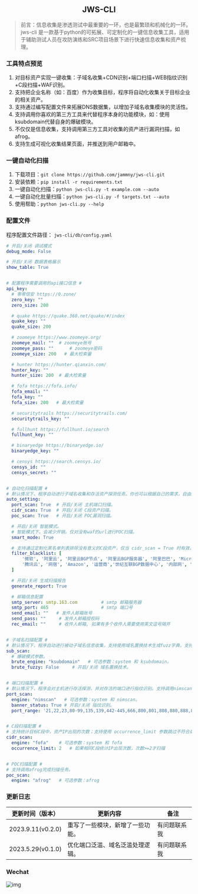 
<h2 align="center">JWS-CLI</h2>

> 前言：信息收集是渗透测试中最重要的一环，也是最繁琐和机械化的一环。jws-cli 是一款基于python的可拓展、可定制化的一键信息收集工具，适用于辅助测试人员在攻防演练和SRC项目场景下进行快速信息收集和资产梳理。

### 工具特点预览
1. 对目标资产实现一键收集：子域名收集+CDN识别+端口扫描+WEB指纹识别+C段扫描+WAF识别。
2. 支持把企业名称（如：百度）作为收集目标，程序将自动化收集关于目标企业的相关资产。
3. 支持通过编写配置文件来拓展DNS数据集，以增加子域名收集模块的灵活性。
4. 支持调用你喜欢的第三方工具来代替程序本身的功能模块，如：使用ksubdomain代替自身的爆破模块。
5. 不仅仅是信息收集，支持调用第三方工具对收集的资产进行漏洞扫描，如afrog。
6. 支持生成可视化收集结果页面，并推送到用户邮箱中。

### 一键自动化扫描 
1. 下载项目：`git clone https://github.com/jammny/jws-cli.git`
2. 安装依赖：`pip install -r requirements.txt`
3. 一键自动化扫描：`python jws-cli.py -t example.com --auto`
4. 一键自动化批量扫描：`python jws-cli.py -f targets.txt --auto`
5. 使用帮助：`python jws-cli.py --help`


### 配置文件
程序配置文件路径： `jws-cli/db/config.yaml`  
```yaml
# 开启/关闭 调试模式
debug_mode: False

# 开启/关闭 数据表格展示
show_table: True


# 配置程序需要调用的api接口信息 #
api_key:
  # 零零信安 https://0.zone/
  zero_key: ""
  zero_size: 200

  # quake https://quake.360.net/quake/#/index
  quake_key: ""
  quake_size: 200

  # zoomeye https://www.zoomeye.org/
  zoomeye_mail: ""  # zoomeye账号
  zoomeye_pass: ""      # zoomeye密码
  zoomeye_size: 200   # 最大检索量

  # hunter https://hunter.qianxin.com/
  hunter_key: ""
  hunter_size: 200  # 最大检索量

  # fofa https://fofa.info/
  fofa_email: ""
  fofa_key: ""
  fofa_size: 200   # 最大检索量

  # securitytrails https://securitytrails.com/
  securitytrails_key: ""

  # fullhunt https://fullhunt.io/search
  fullhunt_key: ""

  # binaryedge https://binaryedge.io/
  binaryedge_key: ""

  # censys https://search.censys.io/
  censys_id: ""
  censys_secret: ""


# 自动化扫描配置 #
# 默认情况下，程序自动进行子域名收集和存活资产探测任务。你也可以根据自己的需求，自由搭配需要开启的扫描模块。
auto_setting:
  port_scan: True  # 开启/关闭 主机端口扫描。
  cidr_scan: True  # 开启/关闭 C段资产扫描。
  poc_scan: True   # 开启/关闭 POC漏洞扫描。

  # 开启/关闭 智能模式。
  # 智能模式下，会减少开销。仅对没有waf的url进行POC扫描。
  smart_mode: True

  # 支持通过定制化黑名单列表排除没有意义的C段资产，仅当 cidr_scan = True 时有效，列表中的值对应IP解析后的地址信息
  filter_blacklist: [
      '微软', '阿里云', '阿里云BGP节点', '阿里云BGP服务器', '阿里巴巴', 'Microsoft', 'CDN', 'Azure', '华为', '华为云',
      '腾讯云', '网宿', 'Amazon', '运营商','世纪互联BGP数据中心', '内部网', '局域网', '对方和您在同一内部网', '亚马逊', '127.0.0.1'
  ]

  # 开启/关闭 生成扫描报告
  generate_report: True

  # 邮箱信息配置
  smtp_server: smtp.163.com         # smtp 邮箱服务器
  smtp_port: 465                    # smtp 端口号
  send_email: ""   # 发件人邮箱账号
  send_pass: ""     # 发件人邮箱授权码
  rec_email: ""     # 收件人邮箱, 如果有多个收件人需要使用英文逗号隔开


# 子域名扫描配置 #
# 默认情况下，程序自动进行被动子域名信息收集，支持使用域名置换技术生成fuzz字典，支持额外调用ksubdomain来完成域名遍历任务。
sub_scan:
  # 爆破模式参数。
  brute_engine: "ksubdomain"   # 可选参数：system 和 ksubdomain。
  brute_fuzzy: False     # 开启/关闭 域名置换技术。


# 端口扫描配置 #
# 默认情况下，程序会对主机进行存活探测，并对存活的端口进行指纹识别。支持调用nimscan完成端口扫描任务，支持自定义要扫描的端口范围。
port_scan:
  engine: "nimscan"   # 可选参数：system 和 nimscan。
  banner_status: True # 开启/关闭 指纹识别。
  port_range: '21,22,23,80-99,135,139,442-445,666,800,801,808,880,888,889,1000-2379,3000-10010,11115,12018,12443,14000,16080,18000-18098,19001,19080,20000,20720,21000,21501,21502,28018,20880,27017'


# C段扫描配置 #
# 支持统计目标C段中，资产IP出现的次数；支持使用 occurrence_limit 参数跳过不符合条件的C段。
cidr_scan:
  engine: "fofa"    # 可选参数：system 和 fofa
  occurrence_limit: 2   # 如果相同C段统计IP出现次数，次数>=2才扫描


# POC扫描配置 #
# 支持调用afrog完成扫描任务。
poc_scan:
  engine: "afrog"   # 可选参数：afrog
```


### 更新日志

| 更新时间（版本）          | 更新内容             | 备注   |
|-------------------|------------------|------|
| 2023.9.11(v0.2.0) | 重写了一些模块，新增了一些功能。 |有问题联系我|
| 2023.5.29(v0.1.0) | 优化端口泛滥、域名泛滥处理逻辑。 |有问题联系我|

### Wechat

![img](https://cdn.nlark.com/yuque/0/2023/png/2391571/1694443673577-bbaf125c-b5e9-4784-af3d-3030a91ffc83.png)